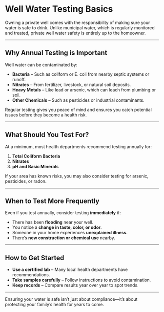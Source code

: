# Well Water Testing Basics

Owning a private well comes with the responsibility of making sure your water is safe to drink. Unlike municipal water, which is regularly monitored and treated, private well water safety is entirely up to the homeowner.

---

## Why Annual Testing is Important

Well water can be contaminated by:

- **Bacteria** – Such as coliform or E. coli from nearby septic systems or runoff.
- **Nitrates** – From fertilizer, livestock, or natural soil deposits.
- **Heavy Metals** – Like lead or arsenic, which can leach from plumbing or soil.
- **Other Chemicals** – Such as pesticides or industrial contaminants.

Regular testing gives you peace of mind and ensures you catch potential issues before they become a health risk.

---

## What Should You Test For?

At a minimum, most health departments recommend testing annually for:

1. **Total Coliform Bacteria**  
2. **Nitrates**  
3. **pH and Basic Minerals**  

If your area has known risks, you may also consider testing for arsenic, pesticides, or radon.

---

## When to Test More Frequently

Even if you test annually, consider testing **immediately** if:

- There has been **flooding** near your well.  
- You notice a **change in taste, color, or odor**.  
- Someone in your home experiences **unexplained illness**.  
- There’s **new construction or chemical use** nearby.

---

## How to Get Started

- **Use a certified lab** – Many local health departments have recommendations.  
- **Take samples carefully** – Follow instructions to avoid contamination.  
- **Keep records** – Compare results year over year to spot trends.

---

Ensuring your water is safe isn’t just about compliance—it’s about protecting your family’s health for years to come.
